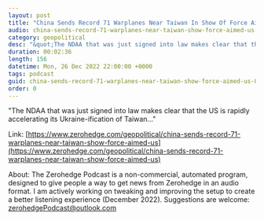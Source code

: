 ```yaml
---
layout: post
title: "China Sends Record 71 Warplanes Near Taiwan In Show Of Force Aimed At US"
audio: china-sends-record-71-warplanes-near-taiwan-show-force-aimed-us-0
category: geopolitical
desc: "&quot;The NDAA that was just signed into law makes clear that the US is rapidly accelerating its Ukraine-ification of Taiwan...&quot;"
duration: 00:02:36
length: 156
datetime: Mon, 26 Dec 2022 22:00:00 +0000
tags: podcast
guid: china-sends-record-71-warplanes-near-taiwan-show-force-aimed-us-0
order: 0
---
```

&quot;The NDAA that was just signed into law makes clear that the US is rapidly accelerating its Ukraine-ification of Taiwan...&quot;

Link: [https://www.zerohedge.com/geopolitical/china-sends-record-71-warplanes-near-taiwan-show-force-aimed-us](https://www.zerohedge.com/geopolitical/china-sends-record-71-warplanes-near-taiwan-show-force-aimed-us)

About: The Zerohedge Podcast is a non-commercial, automated program, designed to give people a way to get news from Zerohedge in an audio format.  I am actively working on tweaking and improving the setup to create a better listening experience (December 2022).  Suggestions are welcome: [zerohedgePodcast@outlook.com](mailto:zerohedgePodcast@outlook.com)